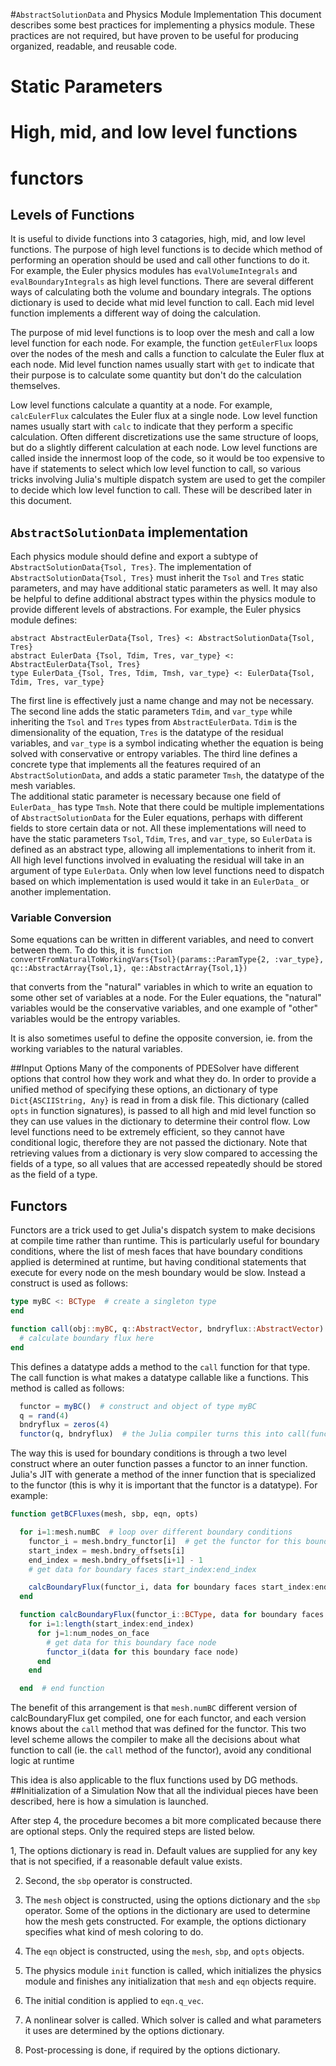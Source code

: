 #`AbstractSolutionData` and Physics Module Implementation
This document describes some best practices for implementing a physics module.
These practices are not required, but have proven to be useful for producing
organized, readable, and reusable code.

# Static Parameters
# High, mid, and low level functions
# functors

## Levels of Functions
It is useful to divide functions into 3 catagories, high, mid, and low level
functions.  The purpose of high level functions is to decide which method of
performing an operation should be used and call other functions to do it.
For example, the Euler physics modules has `evalVolumeIntegrals` and
`evalBoundaryIntegrals` as high level functions.  There are several different
ways of calculating both the volume and boundary integrals.  The options
dictionary is used to decide what mid level function to call.  Each mid
level function implements a different way of doing the calculation.

The purpose of mid level functions is to loop over the mesh and call a
low level function for each node.  For example, the function `getEulerFlux`
loops over the nodes of the mesh and calls a function to calculate the Euler
flux at each node.  Mid level function names usually start with `get` to indicate
that their purpose is to calculate some quantity but don't do the calculation
themselves.

Low level functions calculate a quantity at a node.  For example, `calcEulerFlux`
calculates the Euler flux at a single node.  Low level function names usually
start with `calc` to indicate that they perform a specific calculation.
Often different discretizations use the same structure of loops, but do a
slightly different calculation at each node.  Low level functions are called
inside the innermost loop of the code, so it would be too expensive to have
if statements to select which low level function to call, so various tricks
involving Julia's multiple dispatch system are used to get the compiler to
decide which low level function to call.  These will be described later in
this document.

## `AbstractSolutionData` implementation

Each physics module should define and export a subtype of `AbstractSolutionData{Tsol, Tres}`.
The implementation of `AbstractSolutionData{Tsol, Tres}` must inherit the `Tsol`
and `Tres` static parameters, and may have additional static parameters as well.
It may also be helpful to define additional abstract types within the physics
module to provide different levels of abstractions.
For example, the Euler physics module defines:

```
abstract AbstractEulerData{Tsol, Tres} <: AbstractSolutionData{Tsol, Tres}
abstract EulerData {Tsol, Tdim, Tres, var_type} <: AbstractEulerData{Tsol, Tres}
type EulerData_{Tsol, Tres, Tdim, Tmsh, var_type} <: EulerData{Tsol, Tdim, Tres, var_type}
```

The first line is effectively just a name change and may not be necessary.
The second line adds the static parameters `Tdim`, and `var_type` while
inheriting the `Tsol` and `Tres` types from `AbstractEulerData`.
`Tdim` is the dimensionality of the equation, `Tres` is the datatype of the
residual variables, and `var_type` is a symbol indicating whether the equation
is being solved with conservative or entropy variables.
The third line defines a concrete type that implements all the features required
of an `AbstractSolutionData`, and adds a static parameter `Tmsh`, the datatype
of the mesh variables.  
The additional static parameter is necessary because one field of `EulerData_`
has type `Tmsh`.
Note that there could be multiple implementations of `AbstractSolutionData` for
the Euler equations, perhaps with different fields to store certain data or not.
All these implementations will need to have the static parameters `Tsol`,
`Tdim`, `Tres`, and `var_type`, so `EulerData` is defined as an abstract type,
 allowing all implementations to inherit from it.
All high level functions involved in evaluating the residual will take in an
argument of type `EulerData`.
Only when low level functions need to dispatch based on which implementation is
 used would it take in an `EulerData_` or another implementation.



### Variable Conversion
Some equations can be written in different variables, and need to convert
between them.  To do this, it is
`function convertFromNaturalToWorkingVars{Tsol}(params::ParamType{2, :var_type},
               qc::AbstractArray{Tsol,1}, qe::AbstractArray{Tsol,1})`

that converts from the "natural" variables in which to write an equation to
some other set of variables at a node.  For the Euler equations, the "natural"
variables would be the conservative variables, and one example of "other"
variables would be the entropy variables.

It is also sometimes useful to define the opposite conversion, ie. from
the working variables to the natural variables.



##Input Options
Many of the components of PDESolver have different options that control how they
work and what they do.
In order to  provide a unified method of specifying these options, an dictionary
 of type `Dict{ASCIIString, Any}` is read in from a disk file.
This dictionary (called `opts` in function signatures), is passed to all high
and mid level function so they can use values in the dictionary to determine their
 control flow.
Low level functions need to be extremely efficient, so they cannot have
conditional logic, therefore they are not passed the dictionary.
Note that retrieving values from a dictionary is very slow compared to accessing
the fields of a type, so all values that are accessed repeatedly should be stored
 as the field of a type.

## Functors
Functors are a trick used to get Julia's dispatch system to make decisions at
compile time rather than runtime.  This is particularly useful for boundary
conditions, where the list of mesh faces that have boundary conditions applied
is determined at runtime, but having conditional statements that execute for
every node on the mesh boundary would be slow.  Instead a construct is used
as follows:

```julia
type myBC <: BCType  # create a singleton type
end

function call(obj::myBC, q::AbstractVector, bndryflux::AbstractVector)
  # calculate boundary flux here
end
```

This defines a datatype adds a method to the `call` function for that type.
The call function is what makes a datatype callable like a functions.  This
method is called as follows:

```julia
  functor = myBC()  # construct and object of type myBC
  q = rand(4)
  bndryflux = zeros(4)
  functor(q, bndryflux)  # the Julia compiler turns this into call(functor, q, bndryflux)  
```

The way this is used for boundary conditions is through a two level construct
where an outer function passes a functor to an inner function.  Julia's JIT with
generate a method of the inner function that is specialized to the functor (this
is why it is important that the functor is a datatype).  For example:

```julia
function getBCFluxes(mesh, sbp, eqn, opts)

  for i=1:mesh.numBC  # loop over different boundary conditions
    functor_i = mesh.bndry_functor[i]  # get the functor for this boundary condition
    start_index = mesh.bndry_offsets[i]
    end_index = mesh.bndry_offsets[i+1] - 1
    # get data for boundary faces start_index:end_index

    calcBoundaryFlux(functor_i, data for boundary faces start_index:end_index)
  end

  function calcBoundaryFlux(functor_i::BCType, data for boundary faces start_index:end_index)
    for i=1:length(start_index:end_index)
      for j=1:num_nodes_on_face
        # get data for this boundary face node
        functor_i(data for this boundary face node)
      end
    end

  end  # end function
  ```

The benefit of this arrangement is that `mesh.numBC` different version of
calcBoundaryFlux get compiled, one for each functor, and each version knows
about the `call` method that was defined for the functor.  This two level
scheme allows the compiler to make all the decisions about what function to call
(ie. the `call` method of the functor), avoid any conditional logic at runtime

This idea is also applicable to the flux functions used by DG methods.
##Initialization of a Simulation
Now that all the individual pieces have been described, here is how a simulation is launched.


After step 4, the procedure becomes a bit more complicated because there are optional steps.
Only the required steps are listed below.

1, The options dictionary is read in.  Default values are supplied for any key that is not specified, if a reasonable default value exists.

2. Second, the `sbp` operator is constructed.

3. The `mesh` object is constructed, using the options dictionary and the `sbp` operator.  Some of the options in the dictionary are used to determine how the mesh gets constructed.  For example, the options dictionary specifies what kind of mesh coloring to do.

4. The `eqn` object is constructed, using the `mesh`, `sbp`, and `opts` objects.

5. The physics module `init` function is called, which initializes the physics module and finishes any initialization that `mesh` and `eqn` objects require.

6. The initial condition is applied to `eqn.q_vec`.

7. A nonlinear solver is called.  Which solver is called and what parameters it uses are determined by the options dictionary.

8. Post-processing is done, if required by the options dictionary.
